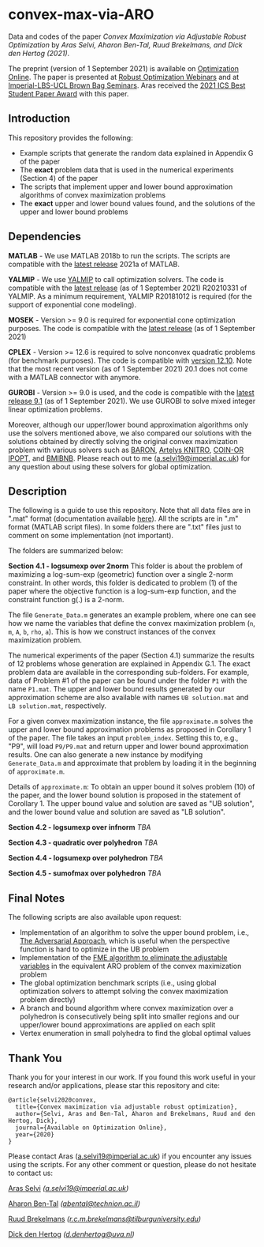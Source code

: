 # convex-max-via-ARO
Data and codes of the paper _Convex Maximization via Adjustable Robust Optimization_ by _Aras Selvi, Aharon Ben-Tal, Ruud Brekelmans, and Dick den Hertog (2021)_.

The preprint (version of 1 September 2021) is available on [Optimization Online](http://www.optimization-online.org/DB_FILE/2020/07/7881.pdf). The paper is presented at [Robust Optimization Webinars](https://youtu.be/GEGUlTXfVX0) and at [Imperial-LBS-UCL Brown Bag Seminars](https://sites.google.com/view/phdmsorseminars/).
Aras received the [2021 ICS Best Student Paper Award](https://connect.informs.org/computing/awards/ics-student-paper-award) with this paper.

## Introduction
This repository provides the following:
- Example scripts that generate the random data explained in Appendix G of the paper
- The **exact** problem data that is used in the numerical experiments (Section 4) of the paper
- The scripts that implement upper and lower bound approximation algorithms of convex maximization problems
- The **exact** upper and lower bound values found, and the solutions of the upper and lower bound problems

## Dependencies
**MATLAB** - We use MATLAB 2018b to run the scripts. The scripts are compatible with the [latest release](https://uk.mathworks.com/downloads/) 2021a of MATLAB.

**YALMIP** - We use [YALMIP](https://yalmip.github.io/download/) to call optimization solvers. The code is compatible with the [latest release](https://github.com/yalmip/YALMIP/releases/tag/R20210331) (as of 1 September 2021) R20210331 of YALMIP. As a minimum requirement, YALMIP R20181012 is required (for the support of exponential cone modeling). 

**MOSEK** -  Version >= 9.0 is required for exponential cone optimization purposes. The code is compatible with the [latest release](https://www.mosek.com/documentation/) (as of 1 September 2021) 

**CPLEX** - Version >= 12.6 is required to solve nonconvex quadratic problems (for benchmark purposes). The code is compatible with [version 12.10](https://www.ibm.com/support/pages/downloading-ibm-ilog-cplex-optimization-studio-v12100). Note that the most recent version (as of 1 September 2021) 20.1 does not come with a MATLAB connector with anymore. 

**GUROBI** - Version >= 9.0 is used, and the code is compatible with the [latest release 9.1](https://www.gurobi.com/) (as of 1 September 2021). We use GUROBI to solve mixed integer linear optimization problems.

Moreover, although our upper/lower bound approximation algorithms only use the solvers mentioned above, we also compared our solutions with the solutions obtained by directly solving the original convex maximization problem with various solvers such as [BARON](https://minlp.com/download), [Artelys KNITRO](https://www.artelys.com/solvers/knitro/), [COIN-OR IPOPT](https://coin-or.github.io/Ipopt/), and [BMIBNB](https://yalmip.github.io/solver/bmibnb/). Please reach out to me (a.selvi19@imperial.ac.uk) for any question about using these solvers for global optimization.

## Description
The following is a guide to use this repository. Note that all data files are in ".mat" format (documentation available [here](https://www.mathworks.com/help/pdf_doc/matlab/matfile_format.pdf)). All the scripts are in ".m" format (MATLAB script files). In some folders there are ".txt" files just to comment on some implementation (not important).

The folders are summarized below:

**Section 4.1 - logsumexp over 2norm**
This folder is about the problem of maximizing a log-sum-exp (geometric) function over a single 2-norm constraint. In other words, this folder is dedicated to problem (1) of the paper where the objective function is a log-sum-exp function, and the constraint function g(.) is a 2-norm.

The file ```Generate_Data.m``` generates an example problem, where one can see how we name the variables that define the convex maximization problem (```n```, ```m```, ```A```, ```b```, ```rho```, ```a```). This is how we construct instances of the convex maximization problem.

The numerical experiments of the paper (Section 4.1) summarize the results of 12 problems whose generation are explained in Appendix G.1. The exact problem data are available in the corresponding sub-folders. For example, data of Problem #1 of the paper can be found under the folder ```P1``` with the name ```P1.mat```. The upper and lower bound results generated by our approximation scheme are also available with names ```UB solution.mat``` and ```LB solution.mat```, respectively.

For a given convex maximization instance, the file ```approximate.m``` solves the upper and lower bound approximation problems as proposed in Corollary 1 of the paper. The file takes an input ```problem_index```. Setting this to, e.g., "P9", will load ```P9/P9.mat``` and return upper and lower bound approximation results. One can also generate a new instance by modifying ```Generate_Data.m``` and approximate that problem by loading it in the beginning of ```approximate.m```. 

Details of ```approximate.m```: To obtain an upper bound it solves problem (10) of the paper, and the lower bound solution is proposed in the statement of Corollary 1. The upper bound value and solution are saved as "UB solution", and the lower bound value and solution are saved as "LB solution". 

**Section 4.2 - logsumexp over infnorm**
_TBA_

**Section 4.3 - quadratic over polyhedron**
_TBA_

**Section 4.4 - logsumexp over polyhedron**
_TBA_

**Section 4.5 - sumofmax over polyhedron**
_TBA_
## Final Notes
The following scripts are also available upon request:
- Implementation of an algorithm to solve the upper bound problem, i.e., [The Adversarial Approach](https://www.sciencedirect.com/science/article/pii/S1572528607000382), which is useful when the perspective function is hard to optimize in the UB problem
- Implementation of the [FME algorithm to eliminate the adjustable variables](https://pubsonline.informs.org/doi/abs/10.1287/opre.2017.1714) in the equivalent ARO problem of the convex maximization problem
- The global optimization benchmark scripts (i.e., using global optimization solvers to attempt solving the convex maximization problem directly)
- A branch and bound algorithm where convex maximization over a polyhedron is consecutively being split into smaller regions and our upper/lower bound approximations are applied on each split
- Vertex enumeration in small polyhedra to find the global optimal values

## Thank You
Thank you for your interest in our work. If you found this work useful in your research and/or applications, please star this repository and cite:
```
@article{selvi2020convex,
  title={Convex maximization via adjustable robust optimization},
  author={Selvi, Aras and Ben-Tal, Aharon and Brekelmans, Ruud and den Hertog, Dick},
  journal={Available on Optimization Online},
  year={2020}
}
```
Please contact Aras (a.selvi19@imperial.ac.uk) if you encounter any issues using the scripts. For any other comment or question, please do not hesitate to contact us:

[Aras Selvi](https://www.imperial.ac.uk/people/a.selvi19) _(a.selvi19@imperial.ac.uk)_

[Aharon Ben-Tal](https://web.iem.technion.ac.il/site/academicstaff/aharon-ben-tal/) _(abental@technion.ac.il)_

[Ruud Brekelmans](https://www.tilburguniversity.edu/staff/r-c-m-brekelmans) _(r.c.m.brekelmans@tilburguniversity.edu)_

[Dick den Hertog](https://www.uva.nl/en/profile/h/e/d.denhertog/d.den-hertog.html) _(d.denhertog@uva.nl)_
